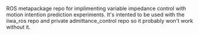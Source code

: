 ROS metapackage repo for implimenting variable impedance control with motion intention prediction experiments. 
It's intented to be used with the iiwa_ros repo and private admittance_control repo so it probably won't work without it.

